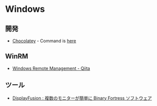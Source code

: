 # Windows

## 開発
- [Chocolatey](https://chocolatey.org/) - Command is [here](WindowsSetup.Admin.ps1#L1)

## WinRM
- [Windows Remote Management - Qiita](https://qiita.com/asterisk9101/items/46d45c30a1141b1e6115)

## ツール
- [DisplayFusion : 複数のモニターが簡単に Binary Fortress ソフトウェア](https://www.displayfusion.com/)
